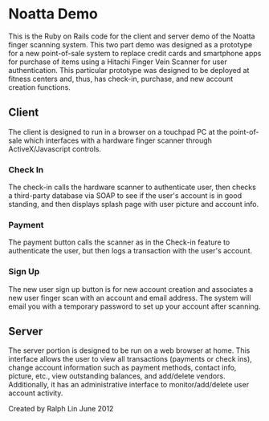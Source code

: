 # Noatta Demo

This is the Ruby on Rails code for the client and server
demo of the Noatta finger scanning system. This two part
demo was designed as a prototype for a new point-of-sale 
system to replace credit cards and smartphone apps for 
purchase of items using a Hitachi Finger Vein Scanner for user
authentication. This particular prototype was designed to 
be deployed at fitness centers and, thus, has check-in, 
purchase, and new account creation functions.

## Client

The client is designed to run in a browser on a touchpad PC 
at the point-of-sale which interfaces with a hardware finger
scanner through ActiveX/Javascript controls. 

### Check In

The check-in calls the hardware scanner to authenticate user, 
then checks a third-party database via SOAP to see if the user's 
account is in good standing, and then displays splash page with user
picture and account info.

### Payment

The payment button calls the scanner as in the Check-in feature to
authenticate the user, but then logs a transaction with the user's 
account.

### Sign Up

The new user sign up button is for new account creation and associates
a new user finger scan with an account and email address. The system
will email you with a temporary password to set up your account after
scanning.

## Server

The server portion is designed to be run on a web browser at home. This
interface allows the user to view all transactions (payments or check ins),
change account information such as payment methods, contact info, picture, 
etc., view outstanding balances, and add/delete vendors. Additionally,
it has an administrative interface to monitor/add/delete user account 
activity.




Created by Ralph Lin
June 2012